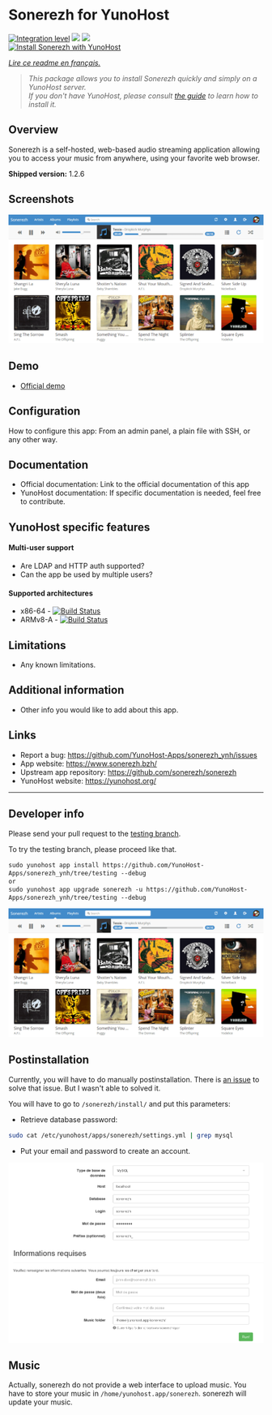 # Sonerezh for YunoHost

[![Integration level](https://dash.yunohost.org/integration/sonerezh.svg)](https://dash.yunohost.org/appci/app/sonerezh) ![](https://ci-apps.yunohost.org/ci/badges/sonerezh.status.svg) ![](https://ci-apps.yunohost.org/ci/badges/sonerezh.maintain.svg)  
[![Install Sonerezh with YunoHost](https://install-app.yunohost.org/install-with-yunohost.png)](https://install-app.yunohost.org/?app=sonerezh)

*[Lire ce readme en français.](./README_fr.md)*

> *This package allows you to install Sonerezh quickly and simply on a YunoHost server.  
If you don't have YunoHost, please consult [the guide](https://yunohost.org/#/install) to learn how to install it.*

## Overview
Sonerezh is a self-hosted, web-based audio streaming application allowing you to access your music from anywhere, using your favorite web browser.

**Shipped version:** 1.2.6

## Screenshots

![](screenshots.png)

## Demo

* [Official demo](https://www.sonerezh.bzh/demo/login)

## Configuration

How to configure this app: From an admin panel, a plain file with SSH, or any other way.

## Documentation

 * Official documentation: Link to the official documentation of this app
 * YunoHost documentation: If specific documentation is needed, feel free to contribute.

## YunoHost specific features

#### Multi-user support

 * Are LDAP and HTTP auth supported?
 * Can the app be used by multiple users?

#### Supported architectures

* x86-64 - [![Build Status](https://ci-apps.yunohost.org/ci/logs/sonerezh%20%28Apps%29.svg)](https://ci-apps.yunohost.org/ci/apps/sonerezh/)
* ARMv8-A - [![Build Status](https://ci-apps-arm.yunohost.org/ci/logs/sonerezh%20%28Apps%29.svg)](https://ci-apps-arm.yunohost.org/ci/apps/sonerezh/)

## Limitations

* Any known limitations.

## Additional information

* Other info you would like to add about this app.

## Links

 * Report a bug: https://github.com/YunoHost-Apps/sonerezh_ynh/issues
 * App website: https://www.sonerezh.bzh/
 * Upstream app repository: https://github.com/sonerezh/sonerezh
 * YunoHost website: https://yunohost.org/

---

## Developer info

Please send your pull request to the [testing branch](https://github.com/YunoHost-Apps/sonerezh_ynh/tree/testing).

To try the testing branch, please proceed like that.
```
sudo yunohost app install https://github.com/YunoHost-Apps/sonerezh_ynh/tree/testing --debug
or
sudo yunohost app upgrade sonerezh -u https://github.com/YunoHost-Apps/sonerezh_ynh/tree/testing --debug
```



![sonerezh screenshots](screenshots.png)


## Postinstallation
Currently, you will have to do manually postinstallation.
There is [an issue](https://github.com/YunoHost-Apps/sonerezh_ynh/issues/1) to solve that issue. But I wasn't able to solved it.

You will have to go to `/sonerezh/install/` and put this parameters:

- Retrieve database password:
```bash
sudo cat /etc/yunohost/apps/sonerezh/settings.yml | grep mysql
```
- Put your email and password to create an account.

![Postinstall](postinstall.png)

## Music
Actually, sonerezh do not provide a web interface to upload music.
You have to store your music in `/home/yunohost.app/sonerezh`.
sonerezh will update your music.



